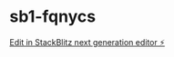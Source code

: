 # sb1-fqnycs

[Edit in StackBlitz next generation editor ⚡️](https://stackblitz.com/~/github.com/ahmedmgl/sb1-fqnycs)